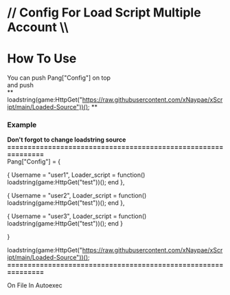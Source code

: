 # // Config For Load Script Multiple Account \\\ #

# How To Use 
                                                                
You can push Pang["Config"] on top                                                                      
and push                                                                                      
** loadstring(game:HttpGet("https://raw.githubusercontent.com/xNaypae/xScript/main/Loaded-Source"))(); **


### Example ###
**Don't forgot to change loadstring source**                                                                                                
**==============================================================**                                                             
Pang["Config"] = {

  {
      Username = "user1",
      Loader_script = function()
        loadstring(game:HttpGet("test"))();
      end
  }, 
  
  {
      Username = "user2",
      Loader_script = function()
        loadstring(game:HttpGet("test"))();
      end
  }, 
  
  {
      Username = "user3",
      Loader_script = function()
        loadstring(game:HttpGet("test"))();
      end
  }
  
}                                   

loadstring(game:HttpGet("https://raw.githubusercontent.com/xNaypae/xScript/main/Loaded-Source"))();
**==============================================================**

On File In Autoexec
